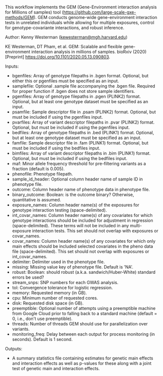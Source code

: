 This workflow implements the GEM (Gene-Environment interaction analysis for Millions of samples) tool (https://github.com/large-scale-gxe-methods/GEM). GEM conducts genome-wide gene-environment interaction tests in unrelated individuals while allowing for multiple exposures, control for genotype-covariante interactions, and robust inference.

Author: Kenny Westerman (kewesterman@mgh.harvard.edu)

KE Westerman, DT Pham, et al. GEM: Scalable and flexible gene-environment interaction analysis in millions of samples. bioRxiv (2020) [Preprint] https://doi.org/10.1101/2020.05.13.090803. 

Inputs: 

* bgenfiles: Array of genotype filepaths in .bgen format. Optional, but either this or pgenfiles must be specified as an input.
* samplefile: Optional .sample file accompanying the .bgen file. Required for proper function if .bgen does not store sample identifiers.
* pgenfiles: Array of genotype filepaths in .pgen (PLINK2) format. Optional, but at least one genotype dataset must be specified as an input.
* psamfile: Sample descriptor file in .psam (PLINK2) format. Optional, but must be included if using the pgenfiles input.
* pvarfiles: Array of variant descriptor filepaths in .pvar (PLINK2) format. Optional, but must be included if using the pgenfiles input.
* bedfiles: Array of genotype filepaths in .bed (PLINK1) format. Optional, but at least one genotype dataset must be specified as an input.
* famfile: Sample descriptor file in .fam (PLINK1) format. Optional, but must be included if using the bedfiles input.
* bimfiles: Array of variant descriptor filepaths in .bim (PLINK1) format. Optional, but must be included if using the bedfiles input.
* maf: Minor allele frequency threshold for pre-filtering variants as a fraction (default is 0.005).
* phenofile: Phenotype filepath.	
* sample_id_header: Optional column header name of sample ID in phenotype file.
* outcome: Column header name of phenotype data in phenotype file.
* binary_outcome: Boolean: is the outcome binary? Otherwise, quantitative is assumed.
* exposure_names: Column header name(s) of the exposures for genotype interaction testing (space-delimited).
* int_covar_names: Column header name(s) of any covariates for which genotype interactions should be included for adjustment in regression (space-delimited). These terms will not be included in any multi-exposure interaction tests. This set should not overlap with exposures or covar_names.
* covar_names: Column header name(s) of any covariates for which only main effects should be included selected covariates in the pheno data file (space-delimited). This set should not overlap with exposures or int_covar_names.
* delimiter: Delimiter used in the phenotype file.
* missing: Missing value key of phenotype file. Default is 'NA'.
* robust: Boolean: should robust (a.k.a. sandwich/Huber-White) standard errors be used?
* stream_snps: SNP numbers for each GWAS analysis.
* tol: Convergence tolerance for logistic regression.
* memory: Requested memory (in GB).
* cpu: Minimum number of requested cores.
* disk: Requested disk space (in GB).
* preemptible: Optional number of attempts using a preemptible machine from Google Cloud prior to falling back to a standard machine (default = 0, i.e., don't use preemptible).
* threads: Number of threads GEM should use for parallelization over variants.
* monitoring_freq: Delay between each output for process monitoring (in seconds). Default is 1 second.

Outputs:

* A summary statistics file containing estimates for genetic main effects and interaction effects as well as p-values for these along with a joint test of genetic main and interaction effects.

